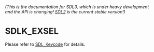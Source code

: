 ###### (This is the documentation for SDL3, which is under heavy development and the API is changing! [SDL2](https://wiki.libsdl.org/SDL2/) is the current stable version!)
# SDLK_EXSEL

Please refer to [SDL_Keycode](SDL_Keycode) for details.

